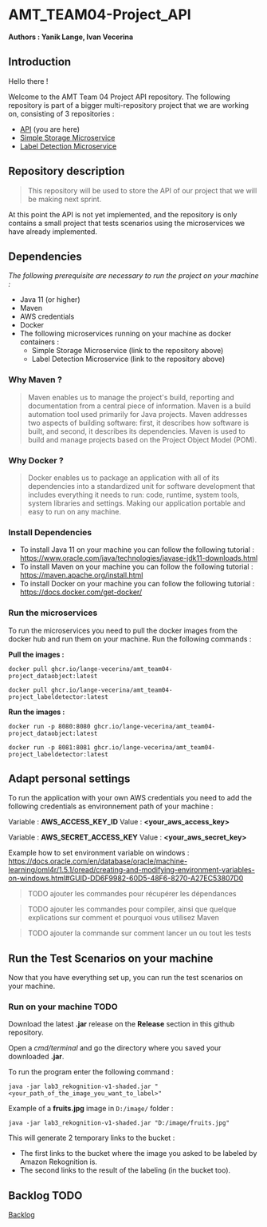 # AMT_TEAM04-Project_API

**Authors : Yanik Lange, Ivan Vecerina**

## **Introduction**


Hello there ! 

Welcome to the AMT Team 04 Project API repository.
The following repository is part of a bigger multi-repository project that we are working on, consisting of 3 repositories :
* [API](https://github.com/Lange-Vecerina/AMT_TEAM04-Project_API) (you are here)
* [Simple Storage Microservice](https://github.com/Lange-Vecerina/AMT_TEAM04-Project_DataObject)
* [Label Detection Microservice](https://github.com/Lange-Vecerina/AMT_TEAM04-Project_LabelDetector)

## **Repository description**

> This repository will be used to store the API of our project that we will be making next sprint.

At this point the API is not yet implemented, and the repository is only contains a small project that tests scenarios using the microservices we have already implemented.

## **Dependencies**

*The following prerequisite are necessary to run the project on your machine :*

* Java 11 (or higher)
* Maven 
* AWS credentials
* Docker
* The following microservices running on your machine as docker containers :
    * Simple Storage Microservice (link to the repository above)
    * Label Detection Microservice (link to the repository above)

### **Why Maven ?**

> Maven enables us to manage the project's build, reporting and documentation from a central piece of information. Maven is a build automation tool used primarily for Java projects. Maven addresses two aspects of building software: first, it describes how software is built, and second, it describes its dependencies. Maven is used to build and manage projects based on the Project Object Model (POM). 

### **Why Docker ?**

> Docker enables us to package an application with all of its dependencies into a standardized unit for software development that includes everything it needs to run: code, runtime, system tools, system libraries and settings. Making our application portable and easy to run on any machine.

### **Install Dependencies**

- To install Java 11 on your machine you can follow the following tutorial : https://www.oracle.com/java/technologies/javase-jdk11-downloads.html
- To install Maven on your machine you can follow the following tutorial : https://maven.apache.org/install.html
- To install Docker on your machine you can follow the following tutorial : https://docs.docker.com/get-docker/

### **Run the microservices**

To run the microservices you need to pull the docker images from the docker hub and run them on your machine. Run the following commands :

**Pull the images :**

    docker pull ghcr.io/lange-vecerina/amt_team04-project_dataobject:latest
>
    docker pull ghcr.io/lange-vecerina/amt_team04-project_labeldetector:latest

**Run the images :**

    docker run -p 8080:8080 ghcr.io/lange-vecerina/amt_team04-project_dataobject:latest
>
    docker run -p 8081:8081 ghcr.io/lange-vecerina/amt_team04-project_labeldetector:latest


## **Adapt personal settings**

To run the application with your own AWS credentials you need to add the following credentials as environnement path of 
your machine :

Variable : **AWS_ACCESS_KEY_ID** Value : **<your_aws_access_key>**

Variable : **AWS_SECRET_ACCESS_KEY** Value : **<your_aws_secret_key>**

Example how to set environment variable on windows :
https://docs.oracle.com/en/database/oracle/machine-learning/oml4r/1.5.1/oread/creating-and-modifying-environment-variables-on-windows.html#GUID-DD6F9982-60D5-48F6-8270-A27EC53807D0

> TODO ajouter les commandes pour récupérer les dépendances

> TODO ajouter les commandes pour compiler, ainsi que quelque explications sur comment et pourquoi vous utilisez Maven 

> TODO ajouter la commande sur comment lancer un ou tout les tests 


## **Run the Test Scenarios on your machine**

Now that you have everything set up, you can run the test scenarios on your machine.


### **Run on your machine TODO**

Download the latest **.jar** release on the **Release** section in this github repository.

Open a *cmd/terminal* and go the directory where you saved your downloaded **.jar**.

To run the program enter the following command : 

```java -jar lab3_rekognition-v1-shaded.jar "<your_path_of_the_image_you_want_to_label>"```

Example of a **fruits.jpg** image in ```D:/image/``` folder :

```java -jar lab3_rekognition-v1-shaded.jar "D:/image/fruits.jpg"```

This will generate 2 temporary links to the bucket :

* The first links to the bucket where the image you asked to be labeled by Amazon Rekognition is.
* The second links to the result of the labeling (in the bucket too).

## Backlog TODO

[Backlog](https://github.com/orgs/Lange-Vecerina/projects/2)
